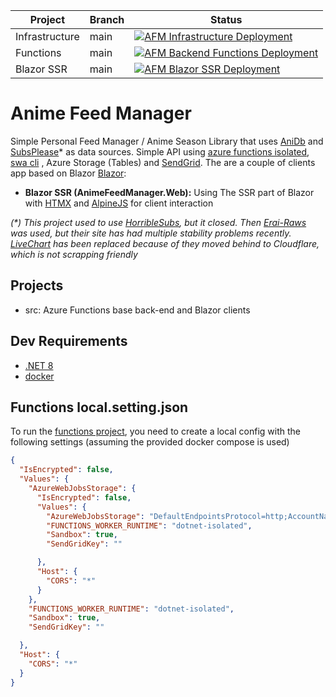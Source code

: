 |Project| Branch |Status|
|---|--------|---|
|Infrastructure | main | [![AFM Infrastructure Deployment](https://github.com/xxnickles/anime-feed-manager/actions/workflows/amf-infrastructure.yml/badge.svg)](https://github.com/xxnickles/anime-feed-manager/actions/workflows/amf-infrastructure.yml) |
|Functions | main | [![AFM Backend Functions Deployment](https://github.com/xxnickles/anime-feed-manager/actions/workflows/amf-backend-functions.yml/badge.svg)](https://github.com/xxnickles/anime-feed-manager/actions/workflows/amf-backend-functions.yml) |
|Blazor SSR | main | [![AFM Blazor SSR Deployment](https://github.com/xxnickles/anime-feed-manager/actions/workflows/amf-blazor-ssr.yml/badge.svg)](https://github.com/xxnickles/anime-feed-manager/actions/workflows/amf-blazor-ssr.yml) |

Anime Feed Manager
=================

Simple Personal Feed Manager / Anime Season Library that uses [AniDb](https://anidb.net/) and [SubsPlease](https://subsplease.org/schedule/)*  as data sources. Simple API using [azure functions isolated](https://docs.microsoft.com/en-us/azure/azure-functions/dotnet-isolated-process-guide), [swa cli](https://azure.github.io/static-web-apps-cli/) , Azure Storage (Tables) and [SendGrid](https://sendgrid.com). The are a couple of clients app based on Blazor [Blazor](https://dotnet.microsoft.com/en-us/apps/aspnet/web-apps/blazor):

- **Blazor SSR (AnimeFeedManager.Web):** Using The SSR part of Blazor with [HTMX](https://htmx.org/) and [AlpineJS](https://alpinejs.dev/) for client interaction


_(*) This project used to use [HorribleSubs](https://horriblesubs.info/), but it closed. Then [Erai-Raws](https://spa.erai-raws.info/) was used, but their site has had multiple stability problems recently. [LiveChart](https://www.livechart.me/) has been replaced because of they moved behind to Cloudflare, which is not scrapping friendly_

## Projects

- src: Azure Functions base back-end and Blazor clients

## Dev Requirements

- [.NET 8](https://dotnet.microsoft.com/en-us/download/dotnet/8.0)
- [docker](https://www.docker.com/)

## Functions local.setting.json

To run the [functions project](https://github.com/xxnickles/anime-feed-manager/tree/main/src/AnimeFeedManager.Functions), you need to create a local config with the following settings (assuming the provided docker compose is used)

```json
{
  "IsEncrypted": false,
  "Values": {
    "AzureWebJobsStorage": {
      "IsEncrypted": false,
      "Values": {
        "AzureWebJobsStorage": "DefaultEndpointsProtocol=http;AccountName=devstoreaccount1;AccountKey=Eby8vdM02xNOcqFlqUwJPLlmEtlCDXJ1OUzFT50uSRZ6IFsuFq2UVErCz4I6tq/K1SZFPTOtr/KBHBeksoGMGw==;BlobEndpoint=http://127.0.0.1:10001/devstoreaccount1;QueueEndpoint=http://127.0.0.1:10002/devstoreaccount1;TableEndpoint=http://127.0.0.1:10003/devstoreaccount1;",
        "FUNCTIONS_WORKER_RUNTIME": "dotnet-isolated",
        "Sandbox": true,
        "SendGridKey": ""

      },
      "Host": {
        "CORS": "*"
      }
    },
    "FUNCTIONS_WORKER_RUNTIME": "dotnet-isolated",
    "Sandbox": true,
    "SendGridKey": ""

  },
  "Host": {
    "CORS": "*"
  }
}
```


